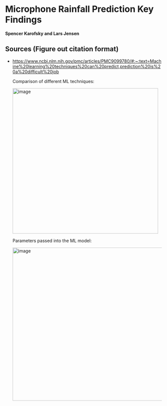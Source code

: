 # Microphone Rainfall Prediction Key Findings

**Spencer Karofsky and Lars Jensen**

## Sources (Figure out citation format)
*	https://www.ncbi.nlm.nih.gov/pmc/articles/PMC9099780/#:~:text=Machine%20learning%20techniques%20can%20predict,prediction%20is%20a%20difficult%20job

    Comparison of different ML techniques:

    <img width="468" alt="image" src="https://github.com/uvm-plaid/CIROH-NextGen-SMS/assets/105813301/8f6fa3c0-0f0c-4a29-9bc8-a519ef74be96">

    Parameters passed into the ML model:
 	
    <img width="493" alt="image" src="https://github.com/uvm-plaid/CIROH-NextGen-SMS/assets/105813301/e7ec91b0-ae86-4189-b759-63146d84db17">



